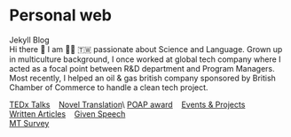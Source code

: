 # Personal web 
Jekyll Blog\
Hi there :wave: I am :woman_technologist: :taiwan: passionate about Science and Language. Grown up in multiculture background, I once worked at global tech company where I acted as a focal point between R&D department and Program Managers. Most recently, I helped an oil & gas british company sponsored by British Chamber of Commerce to handle a clean tech project.

[TEDx Talks](https://www.ted.com/profiles/3699807/translator) &nbsp; &nbsp;[Novel Translation](https://issuu.com/avaruan/docs/_______________)\
[POAP award](https://www.gitpoap.io/p/0xd777e838ca719946e4bf6d65a48f0a49ad6fab1c) &nbsp; &nbsp;[Events & Projects](https://ava517.github.io/Attended.html) &nbsp; &nbsp; \
[Written Articles](https://ava517.medium.com) &nbsp; &nbsp;[Given Speech](https://www.youtube.com/watch?v=VIK8BKPsKk4)\
[MT Survey](https://ava517.github.io/Survey.html)
